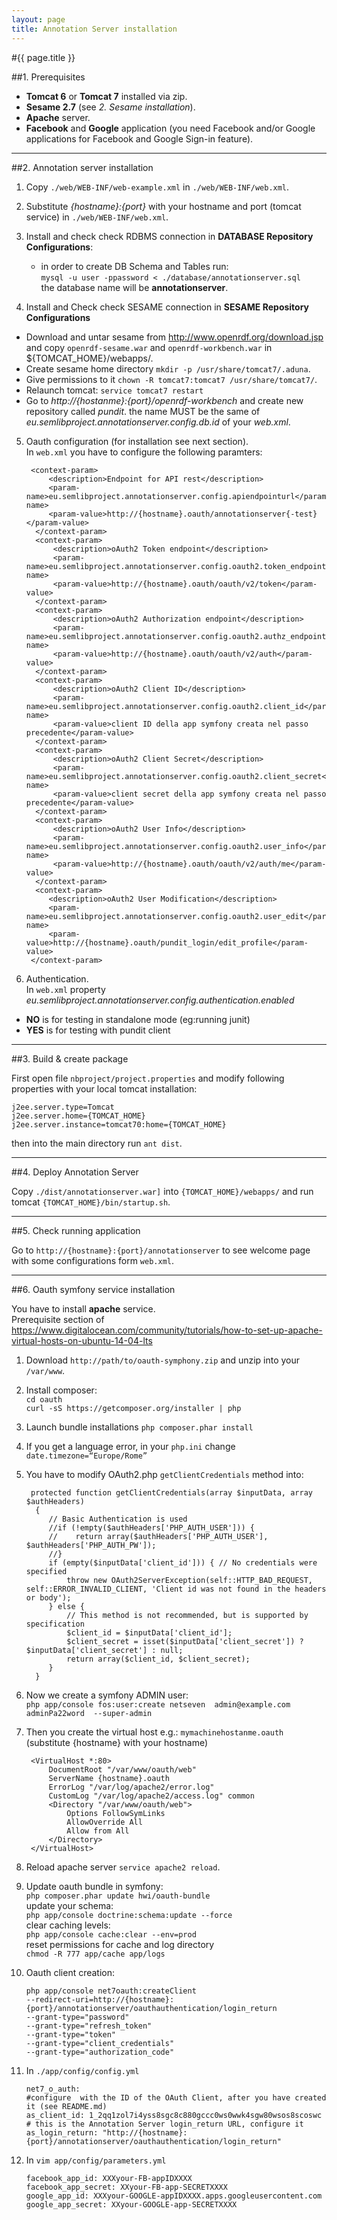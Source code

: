 ```yaml
---
layout: page
title: Annotation Server installation
---
```


#{{ page.title }}

##1. Prerequisites

  - **Tomcat 6** or **Tomcat 7** installed via zip.
  - **Sesame 2.7** (see *2. Sesame installation*).
  - **Apache** server.
  - **Facebook** and **Google** application (you need Facebook and/or Google applications for Facebook and Google Sign-in feature).

---

##2. Annotation server installation

1. Copy `./web/WEB-INF/web-example.xml` in `./web/WEB-INF/web.xml`.
2. Substitute *{hostname}:{port}* with your hostname and port (tomcat service) in `./web/WEB-INF/web.xml`.
3. Install and check check RDBMS connection in **DATABASE Repository Configurations**:
    - in order to create DB Schema and Tables run:<br />
   `mysql -u user -ppassword < ./database/annotationserver.sql`<br />
    the database name will be **annotationserver**.

4. Install and Check check SESAME connection  in **SESAME Repository Configurations**
 - Download and untar sesame from http://www.openrdf.org/download.jsp and copy `openrdf-sesame.war`
 and `openrdf-workbench.war` in ${TOMCAT_HOME}/webapps/.
 - Create sesame home directory `mkdir -p /usr/share/tomcat7/.aduna`.
 - Give permissions to it `chown -R tomcat7:tomcat7 /usr/share/tomcat7/`.
 - Relaunch tomcat: `service tomcat7 restart`
 - Go to *http://{hostanme}:{port}/openrdf-workbench* and create new repository called *pundit*. the name MUST be the same of *eu.semlibproject.annotationserver.config.db.id* of your *web.xml*.

5. Oauth configuration (for installation see next section).<br />
In `web.xml` you have to configure the following paramters:

        <context-param>
            <description>Endpoint for API rest</description>
            <param-name>eu.semlibproject.annotationserver.config.apiendpointurl</param-name>
            <param-value>http://{hostname}.oauth/annotationserver{-test}</param-value>
         </context-param>
         <context-param>
             <description>oAuth2 Token endpoint</description>
             <param-name>eu.semlibproject.annotationserver.config.oauth2.token_endpoint</param-name>
             <param-value>http://{hostname}.oauth/oauth/v2/token</param-value>
         </context-param>
         <context-param>
             <description>oAuth2 Authorization endpoint</description>
             <param-name>eu.semlibproject.annotationserver.config.oauth2.authz_endpoint</param-name>
             <param-value>http://{hostname}.oauth/oauth/v2/auth</param-value>
         </context-param>
         <context-param>
             <description>oAuth2 Client ID</description>
             <param-name>eu.semlibproject.annotationserver.config.oauth2.client_id</param-name>
             <param-value>client ID della app symfony creata nel passo precedente</param-value>
         </context-param>
         <context-param>
             <description>oAuth2 Client Secret</description>
             <param-name>eu.semlibproject.annotationserver.config.oauth2.client_secret</param-name>
             <param-value>client secret della app symfony creata nel passo precedente</param-value>
         </context-param>
         <context-param>
             <description>oAuth2 User Info</description>
             <param-name>eu.semlibproject.annotationserver.config.oauth2.user_info</param-name>
             <param-value>http://{hostname}.oauth/oauth/v2/auth/me</param-value>
         </context-param>
         <context-param>
            <description>oAuth2 User Modification</description>
            <param-name>eu.semlibproject.annotationserver.config.oauth2.user_edit</param-name>
            <param-value>http://{hostname}.oauth/pundit_login/edit_profile</param-value>
        </context-param>


6. Authentication.<br />
In `web.xml` property *eu.semlibproject.annotationserver.config.authentication.enabled*
 - **NO** is for testing in standalone mode (eg:running junit)
 - **YES** is for testing with pundit client

---

##3. Build & create package

First open file `nbproject/project.properties` and modify following properties with your local tomcat installation:


    j2ee.server.type=Tomcat
    j2ee.server.home={TOMCAT_HOME}
    j2ee.server.instance=tomcat70:home={TOMCAT_HOME}


then into the main directory run `ant dist`.

---

##4. Deploy Annotation Server

Copy `./dist/annotationserver.war]` into `{TOMCAT_HOME}/webapps/` and run tomcat `{TOMCAT_HOME}/bin/startup.sh`.

---

##5. Check running application

Go to `http://{hostname}:{port}/annotationserver` to see welcome page with some configurations form `web.xml`.

---

##6. Oauth symfony service installation

You have to install **apache** service.<br />
Prerequisite section of
https://www.digitalocean.com/community/tutorials/how-to-set-up-apache-virtual-hosts-on-ubuntu-14-04-lts

1. Download `http://path/to/oauth-symphony.zip` and unzip into your `/var/www`.

2. Install composer:<br />
`cd oauth`<br />
`curl -sS https://getcomposer.org/installer | php`

3. Launch bundle installations `php composer.phar install`

4. If you get a language error, in your `php.ini` change `date.timezone=“Europe/Rome”`

5. You have to modify OAuth2.php `getClientCredentials` method into:


        protected function getClientCredentials(array $inputData, array $authHeaders)
         {
            // Basic Authentication is used
            //if (!empty($authHeaders['PHP_AUTH_USER'])) {
            //    return array($authHeaders['PHP_AUTH_USER'], $authHeaders['PHP_AUTH_PW']);
            //}
            if (empty($inputData['client_id'])) { // No credentials were specified
                throw new OAuth2ServerException(self::HTTP_BAD_REQUEST, self::ERROR_INVALID_CLIENT, 'Client id was not found in the headers or body');
            } else {
                // This method is not recommended, but is supported by specification
                $client_id = $inputData['client_id'];
                $client_secret = isset($inputData['client_secret']) ? $inputData['client_secret'] : null;
                return array($client_id, $client_secret);
            }
         }


6. Now we create a symfony ADMIN user:<br />
 `php app/console fos:user:create netseven  admin@example.com adminPa22word  --super-admin`

7. Then you create the virtual host e.g.: `mymachinehostanme.oauth` (substitute {hostname} with your hostname)

        <VirtualHost *:80>
            DocumentRoot "/var/www/oauth/web"
            ServerName {hostname}.oauth
            ErrorLog "/var/log/apache2/error.log"
            CustomLog "/var/log/apache2/access.log" common
            <Directory "/var/www/oauth/web">
                Options FollowSymLinks
                AllowOverride All
                Allow from All
            </Directory>
        </VirtualHost>

8. Reload apache server `service apache2 reload`.


9. Update oauth bundle in symfony:<br />
`php composer.phar update hwi/oauth-bundle`<br />
update your schema:<br />
`php app/console doctrine:schema:update --force`<br />
clear caching levels:<br />
`php app/console cache:clear --env=prod`<br />
reset permissions for cache and log directory<br />
`chmod -R 777 app/cache app/logs`

10. Oauth client creation:

        php app/console net7oauth:createClient
        --redirect-uri=http://{hostname}:{port}/annotationserver/oauthauthentication/login_return
        --grant-type="password"
        --grant-type="refresh_token"
        --grant-type="token"
        --grant-type="client_credentials"
        --grant-type="authorization_code"

11. In `./app/config/config.yml`

        net7_o_auth:
        #configure  with the ID of the OAuth Client, after you have created it (see README.md)
        as_client_id: 1_2qq1zol7i4yss8sgc8c880gccc0ws0wwk4sgw80wsos8scoswc
        # this is the Annotation Server login_return URL, configure it
        as_login_return: "http://{hostname}:{port}/annotationserver/oauthauthentication/login_return"


12. In `vim app/config/parameters.yml`

        facebook_app_id: XXXyour-FB-appIDXXXX
        facebook_app_secret: XXyour-FB-app-SECRETXXXX
        google_app_id: XXXyour-GOOGLE-appIDXXXX.apps.googleusercontent.com
        google_app_secret: XXyour-GOOGLE-app-SECRETXXXX
